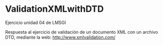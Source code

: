 # ValidationXMLwithDTD
Ejercicio unidad 04 de LMSGI

Respuesta al ejercicio de validación de un documento XML con un archivo DTD, mediante la web:
http://www.xmlvalidation.com/
